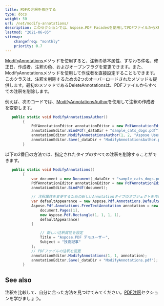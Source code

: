 ```yaml
---
title: PDFの注釈を修正する
type: docs
weight: 50
url: /net/modify-annotations/
description: このセクションでは、Aspose.PDF Facadesを使用してPDFファイルからXFDFに注釈を修正する方法を説明します。
lastmod: "2021-06-05"
sitemap:
    changefreq: "monthly"
    priority: 0.7
---
```


[ModifyAnnotations](https://reference.aspose.com/pdf/net/aspose.pdf.facades/pdfannotationeditor/methods/modifyannotations)メソッドを使用すると、注釈の基本属性、すなわち件名、修正日、作成者、注釈の色、およびオープンフラグを変更できます。また、ModifyAnnotationsメソッドを使用して作成者を直接設定することもできます。このクラスは、注釈を削除するための2つのオーバーロードされたメソッドも提供します。最初のメソッドであるDeleteAnnotationsは、PDFファイルからすべての注釈を削除します。

例えば、次のコードでは、[ModifyAnnotationsAuthor](https://reference.aspose.com/pdf/net/aspose.pdf.facades/pdfannotationeditor/methods/modifyannotationsauthor)を使用して注釈の作成者を変更します。

```csharp
   public static void ModifyAnnotationsAuthor()
        {
            PdfAnnotationEditor annotationEditor = new PdfAnnotationEditor();
            annotationEditor.BindPdf(_dataDir + "sample_cats_dogs.pdf");
            annotationEditor.ModifyAnnotationsAuthor(1, 2, "Aspose User", "Aspose.PDF user");
            annotationEditor.Save(_dataDir + "ModifyAnnotationsAuthor.pdf");
        }
```

以下の2番目の方法では、指定されたタイプのすべての注釈を削除することができます。

```csharp
   public static void ModifyAnnotations()
        {
            var document = new Document(_dataDir + "sample_cats_dogs.pdf");
            PdfAnnotationEditor annotationEditor = new PdfAnnotationEditor();
            annotationEditor.BindPdf(document);

            // 注釈属性を変更するための新しいAnnotationタイプのオブジェクトを作成
            var defaultAppearance = new Aspose.Pdf.Annotations.DefaultAppearance();
            Aspose.Pdf.Annotations.FreeTextAnnotation annotation = new Aspose.Pdf.Annotations.FreeTextAnnotation(
                document.Pages[1],
                new Aspose.Pdf.Rectangle(1, 1, 1, 1),
                defaultAppearance)
            {

                // 新しい注釈属性を設定
                Title = "Aspose.PDF デモユーザー",
                Subject = "技術記事"
            };
            // PDFファイルの注釈を変更
            annotationEditor.ModifyAnnotations(1, 1, annotation);
            annotationEditor.Save(_dataDir + "ModifyAnnotations.pdf");
        }
```

## See also

注釈を比較して、自分に合った方法を見つけてみてください。[PDF注釈](/pdf/net/annotations/)セクションを学びましょう。